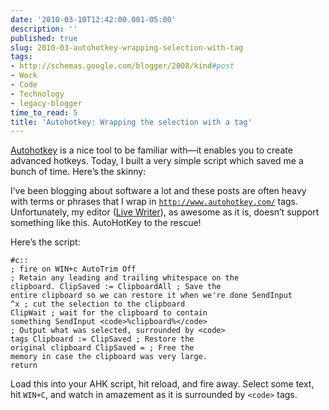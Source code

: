 ```yaml
---
date: '2010-03-10T12:42:00.001-05:00'
description: ''
published: true
slug: 2010-03-autohotkey-wrapping-selection-with-tag
tags:
- http://schemas.google.com/blogger/2008/kind#post
- Work
- Code
- Technology
- legacy-blogger
time_to_read: 5
title: 'Autohotkey: Wrapping the selection with a tag'
---
```



[Autohotkey](http://www.autohotkey.com/) is a nice tool to be familiar with—it enables you to create advanced hotkeys. Today, I built a very simple script which saved me a bunch of time. Here’s the skinny:

I’ve been blogging about software a lot and these posts are often heavy with terms or phrases that I wrap in <code>http://www.autohotkey.com/</code> tags. Unfortunately, my editor ([Live Writer](http://download.live.com/writer)), as awesome as it is, doesn’t support something like this. AutoHotKey to the rescue!

Here’s the script:  <pre><code class="csharpcode">#c::                       <span class="rem">; fire on WIN+c</span>
AutoTrim Off               <span class="rem">; Retain any leading and trailing whitespace on the clipboard.</span>
ClipSaved := ClipboardAll  <span class="rem">; Save the entire clipboard so we can restore it when we're done</span>
SendInput ^x               <span class="rem">; cut the selection to the clipboard</span>
ClipWait                   <span class="rem">; wait for the clipboard to contain something</span>
SendInput &lt;code&gt;%clipboard%&lt;/code&gt; <span class="rem">; Output what was selected, surrounded by &lt;code&gt; tags</span>
Clipboard := ClipSaved     <span class="rem">; Restore the original clipboard</span>
ClipSaved =                <span class="rem">; Free the memory in case the clipboard was very large.</span>
return</code></pre>


Load this into your AHK script, hit reload, and fire away. Select some text, hit <code>WIN+C</code>, and watch in amazement as it is surrounded by <code>&lt;code&gt;</code> tags.